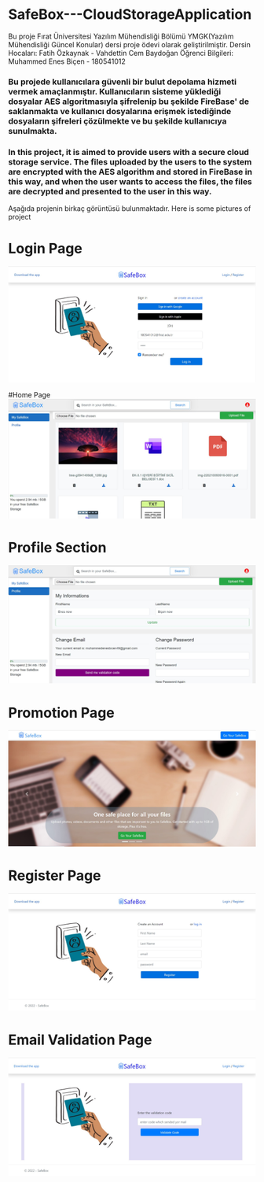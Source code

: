 # SafeBox---CloudStorageApplication

Bu proje Fırat Üniversitesi Yazılım Mühendisliği Bölümü YMGK(Yazılım Mühendisliği Güncel Konular) dersi proje ödevi olarak geliştirilmiştir.
Dersin Hocaları: Fatih Özkaynak - Vahdettin Cem Baydoğan
Öğrenci Bilgileri: Muhammed Enes Biçen - 180541012

### Bu projede kullanıcılara güvenli bir bulut depolama hizmeti vermek amaçlanmıştır.  Kullanıcıların sisteme yüklediği dosyalar AES algoritmasıyla şifrelenip bu şekilde FireBase' de saklanmakta ve kullanıcı dosyalarına erişmek istediğinde dosyaların şifreleri çözülmekte ve bu şekilde kullanıcıya sunulmakta.

### In this project, it is aimed to provide users with a secure cloud storage service. The files uploaded by the users to the system are encrypted with the AES algorithm and stored in FireBase in this way, and when the user wants to access the files, the files are decrypted and presented to the user in this way.



Aşağıda projenin birkaç görüntüsü bulunmaktadır.
Here is some pictures of project


# Login Page
![](https://github.com/MuhammedEnesBicen/SafeBox---CloudStorageApplication/blob/master/SafeBox/wwwroot/images/githubpromotion/loginpage.jpg)<br />

#Home Page
![](https://github.com/MuhammedEnesBicen/SafeBox---CloudStorageApplication/blob/master/SafeBox/wwwroot/images/githubpromotion/homepage.jpg)<br />

# Profile Section
![](https://github.com/MuhammedEnesBicen/SafeBox---CloudStorageApplication/blob/master/SafeBox/wwwroot/images/githubpromotion/profilesection.jpg)<br />

# Promotion Page
![](https://github.com/MuhammedEnesBicen/SafeBox---CloudStorageApplication/blob/master/SafeBox/wwwroot/images/githubpromotion/promotionpage.jpg)<br />

# Register Page
![](https://github.com/MuhammedEnesBicen/SafeBox---CloudStorageApplication/blob/master/SafeBox/wwwroot/images/githubpromotion/registerpage.jpg)<br />

# Email Validation Page
![](https://github.com/MuhammedEnesBicen/SafeBox---CloudStorageApplication/blob/master/SafeBox/wwwroot/images/githubpromotion/emailvalidationpage.jpg)<br />
